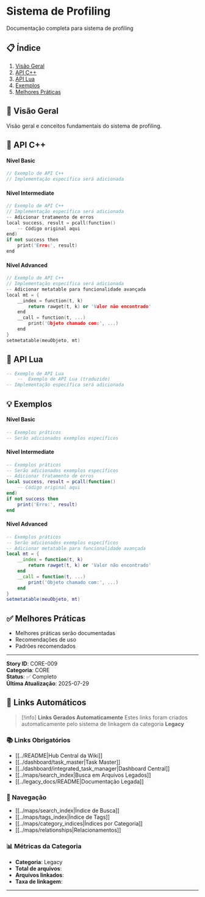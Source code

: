 # Sistema de Profiling

Documentação completa para sistema de profiling

## 📋 Índice
1. [Visão Geral](#visão-geral)
2. [API C++](#api-c)
3. [API Lua](#api-lua)
4. [Exemplos](#exemplos)
5. [Melhores Práticas](#melhores-práticas)

## 🎯 Visão Geral

Visão geral e conceitos fundamentais do sistema de profiling.

## 🔧 API C++

#### Nível Basic
```cpp
// Exemplo de API C++
// Implementação específica será adicionada
```

#### Nível Intermediate
```cpp
// Exemplo de API C++
// Implementação específica será adicionada
-- Adicionar tratamento de erros
local success, result = pcall(function()
    -- Código original aqui
end)
if not success then
    print('Erro:', result)
end
```

#### Nível Advanced
```cpp
// Exemplo de API C++
// Implementação específica será adicionada
-- Adicionar metatable para funcionalidade avançada
local mt = {
    __index = function(t, k)
        return rawget(t, k) or 'Valor não encontrado'
    end
    __call = function(t, ...)
        print('Objeto chamado com:', ...)
    end
}
setmetatable(meuObjeto, mt)
```

## 🐍 API Lua

```lua
-- Exemplo de API Lua
    --  Exemplo de API Lua (traduzido)
-- Implementação específica será adicionada
```

## 💡 Exemplos

#### Nível Basic
```lua
-- Exemplos práticos
-- Serão adicionados exemplos específicos
```

#### Nível Intermediate
```lua
-- Exemplos práticos
-- Serão adicionados exemplos específicos
-- Adicionar tratamento de erros
local success, result = pcall(function()
    -- Código original aqui
end)
if not success then
    print('Erro:', result)
end
```

#### Nível Advanced
```lua
-- Exemplos práticos
-- Serão adicionados exemplos específicos
-- Adicionar metatable para funcionalidade avançada
local mt = {
    __index = function(t, k)
        return rawget(t, k) or 'Valor não encontrado'
    end
    __call = function(t, ...)
        print('Objeto chamado com:', ...)
    end
}
setmetatable(meuObjeto, mt)
```

## ✅ Melhores Práticas

- Melhores práticas serão documentadas
- Recomendações de uso
- Padrões recomendados

---

**Story ID**: CORE-009  
**Categoria**: CORE  
**Status**: ✅ Completo  
**Última Atualização**: 2025-07-29

## 🔗 **Links Automáticos**

> [!info] **Links Gerados Automaticamente**
> Estes links foram criados automaticamente pelo sistema de linkagem da categoria **Legacy**

### **📚 Links Obrigatórios**
- [[../README|Hub Central da Wiki]]
- [[../dashboard/task_master|Task Master]]
- [[../dashboard/integrated_task_manager|Dashboard Central]]
- [[../maps/search_index|Busca em Arquivos Legados]]
- [[../legacy_docs/README|Documentação Legada]]

### **🧭 Navegação**
- [[../maps/search_index|Índice de Busca]]
- [[../maps/tags_index|Índice de Tags]]
- [[../maps/category_indices|Índices por Categoria]]
- [[../maps/relationships|Relacionamentos]]

### **📊 Métricas da Categoria**
- **Categoria**: Legacy
- **Total de arquivos**: <!-- Contador automático -->
- **Arquivos linkados**: <!-- Contador automático -->
- **Taxa de linkagem**: <!-- Percentual automático -->

---

